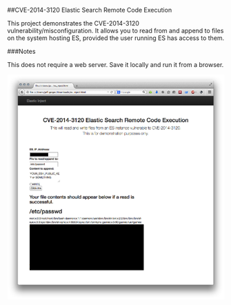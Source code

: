 ##CVE-2014-3120 Elastic Search Remote Code Execution

This project demonstrates the CVE-2014-3120 vulnerability/misconfiguration.  It allows you to read from and append to files on the system hosting ES, provided the user running ES has access to them.

###Notes

This does not require a web server.  Save it locally and run it from a browser.

![image](screen.png)